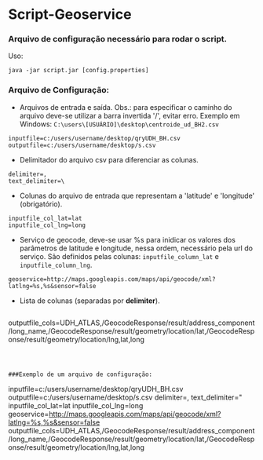 Script-Geoservice
=================

### Arquivo de configuração necessário para rodar o script.


Uso:
```
java -jar script.jar [config.properties] 
```


### Arquivo de Configuração:

- Arquivos de entrada e saída. Obs.: para especificar o caminho do arquivo deve-se utilizar a barra invertida '/', evitar erro. Exemplo em Windows: `C:\users\[USUÁRIO]\desktop\centroide_ud_BH2.csv` 
 ```
inputfile=c:/users/username/desktop/qryUDH_BH.csv 
outputfile=c:/users/username/desktop/s.csv 
``` 
 
- Delimitador do arquivo csv para diferenciar as colunas.
 ``` 
delimiter=, 
text_delimiter=\
``` 
 
- Colunas do arquivo de entrada que representam a 'latitude' e 'longitude' (obrigatório).
 ``` 
inputfile_col_lat=lat
inputfile_col_lng=long
```
 
- Serviço de geocode, deve-se usar %s para inidicar os valores dos parâmetros de latitude e longitude, nessa ordem, necessário pela url do serviço. São definidos pelas colunas: `inputfile_column_lat` e `inputfile_column_lng`.
 ``` 
geoservice=http://maps.googleapis.com/maps/api/geocode/xml?latlng=%s,%s&sensor=false 
```
 
- Lista de colunas (separadas por **delimiter**).
  ``` 
outputfile_cols=UDH_ATLAS,/GeocodeResponse/result/address_component/long_name,/GeocodeResponse/result/geometry/location/lat,/GeocodeResponse/result/geometry/location/lng,lat,long 
``` 



###Exemplo de um arquivo de configuração:
 ```
 inputfile=c:/users/username/desktop/qryUDH_BH.csv
 outputfile=c:/users/username/desktop/s.csv
 delimiter=,
 text_delimiter=\"
 inputfile_col_lat=lat
 inputfile_col_lng=long
 geoservice=http://maps.googleapis.com/maps/api/geocode/xml?latlng=%s,%s&sensor=false
 outputfile_cols=UDH_ATLAS,/GeocodeResponse/result/address_component/long_name,/GeocodeResponse/result/geometry/location/lat,/GeocodeResponse/result/geometry/location/lng,lat,long  
 ``` 


